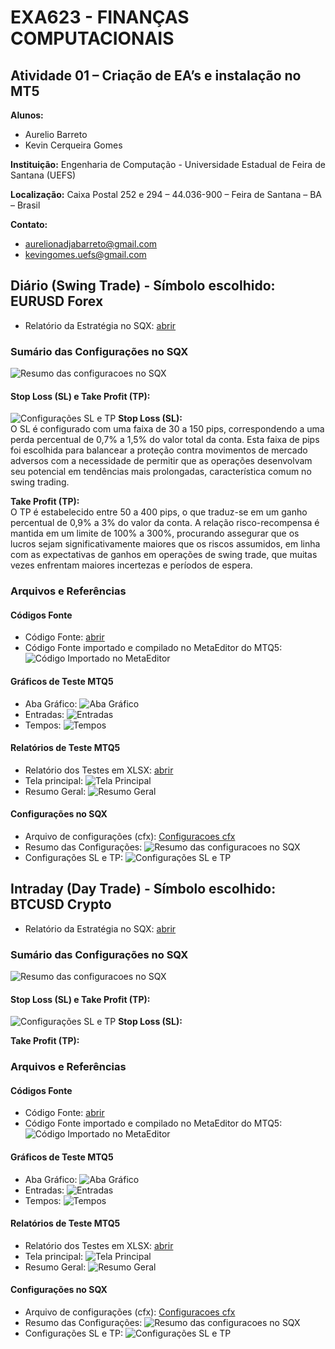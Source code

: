 # EXA623 - FINANÇAS COMPUTACIONAIS
## Atividade 01 – Criação de EA’s e instalação no MT5

**Alunos:**
- Aurelio Barreto
- Kevin Cerqueira Gomes

**Instituição:** Engenharia de Computação - Universidade Estadual de Feira de Santana (UEFS)

**Localização:** Caixa Postal 252 e 294 – 44.036-900 – Feira de Santana – BA – Brasil

**Contato:** 
- aurelionadjabarreto@gmail.com
- kevingomes.uefs@gmail.com

## Diário (Swing Trade) - Símbolo escolhido: EURUSD Forex
- Relatório da Estratégia no SQX: [abrir](forex/(EURUSD)%20SQX%20-%20Relatorio%20Estategia%20-%20Strategy%200.64142.pdf)

### Sumário das Configurações no SQX

![Resumo das configuracoes no SQX](forex/(EURUSD)%20SQX%20-%20Resumo%20das%20Configuracoes.png)

#### Stop Loss (SL) e Take Profit (TP):

![Configurações SL e TP](forex/(EURUSD)%20SQX%20-%20Configuracoes%20SL%20e%20TP.png)
**Stop Loss (SL):**  
O SL é configurado com uma faixa de 30 a 150 pips, correspondendo a uma perda percentual de 0,7% a 1,5% do valor total da conta. Esta faixa de pips foi escolhida para balancear a proteção contra movimentos de mercado adversos com a necessidade de permitir que as operações desenvolvam seu potencial em tendências mais prolongadas, característica comum no swing trading.

**Take Profit (TP):**  
O TP é estabelecido entre 50 a 400 pips, o que traduz-se em um ganho percentual de 0,9% a 3% do valor da conta. A relação risco-recompensa é mantida em um limite de 100% a 300%, procurando assegurar que os lucros sejam significativamente maiores que os riscos assumidos, em linha com as expectativas de ganhos em operações de swing trade, que muitas vezes enfrentam maiores incertezas e períodos de espera.

### Arquivos e Referências

#### Códigos Fonte
- Código Fonte: [abrir](https://drive.google.com/file/d/1XCBIPbyaBm_YNniASZnFbtamlTkOPtAA/view?usp=drive_link)
- Código Fonte importado e compilado no MetaEditor do MTQ5: ![Código Importado no MetaEditor](forex/(EURUSD)%20MTQ5%20-%20Codigo%20Importado%20no%20MetaEditor.png)

#### Gráficos de Teste MTQ5
- Aba Gráfico: ![Aba Gráfico](forex/(EURUSD)%20MTQ5%20-%20Grafico%20do%20Teste%20%20-%20Aba%20Grafico.png)
- Entradas: ![Entradas](forex/(EURUSD)%20MTQ5%20-%20Grafico%20do%20Teste%20-%20Entradas.png)
- Tempos: ![Tempos](forex/(EURUSD)%20MTQ5%20-%20Grafico%20do%20Teste%20-%20Tempos.png)

#### Relatórios de Teste MTQ5
- Relatório dos Testes em XLSX: [abrir](https://docs.google.com/spreadsheets/d/1EmXm_6UU4cYK28AssymDLVanGhQUk0q4/edit?usp=drive_link&ouid=104297309265572510054&rtpof=true&sd=true)
- Tela principal: ![Tela Principal](forex/(EURUSD)%20MTQ5%20-%20Tela%20Principal.png)
- Resumo Geral: ![Resumo Geral](forex/(EURUSD)%20MTQ5%20-%20Testes%20-%20Resumo%20Geral.png)

#### Configurações no SQX
- Arquivo de configurações (cfx): [Configuracoes cfx](https://drive.google.com/file/d/1MPgBxUPxrMpbXqIouMCkYXF-R0A2N9P8/view?usp=drive_link)
- Resumo das Configurações: ![Resumo das configuracoes no SQX](forex/(EURUSD)%20SQX%20-%20Resumo%20das%20Configuracoes.png)
- Configurações SL e TP: ![Configurações SL e TP](forex/(EURUSD)%20SQX%20-%20Configuracoes%20SL%20e%20TP.png)

## Intraday (Day Trade) - Símbolo escolhido: BTCUSD Crypto

- Relatório da Estratégia no SQX: [abrir]()

### Sumário das Configurações no SQX

![Resumo das configuracoes no SQX]()

#### Stop Loss (SL) e Take Profit (TP):

![Configurações SL e TP]()
**Stop Loss (SL):**  


**Take Profit (TP):**  


### Arquivos e Referências

#### Códigos Fonte
- Código Fonte: [abrir]()
- Código Fonte importado e compilado no MetaEditor do MTQ5: ![Código Importado no MetaEditor]()

#### Gráficos de Teste MTQ5
- Aba Gráfico: ![Aba Gráfico]()
- Entradas: ![Entradas]()
- Tempos: ![Tempos]()

#### Relatórios de Teste MTQ5
- Relatório dos Testes em XLSX: [abrir]()
- Tela principal: ![Tela Principal]()
- Resumo Geral: ![Resumo Geral]()

#### Configurações no SQX
- Arquivo de configurações (cfx): [Configuracoes cfx]()
- Resumo das Configurações: ![Resumo das configuracoes no SQX]()
- Configurações SL e TP: ![Configurações SL e TP]()